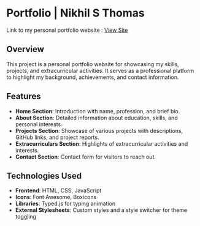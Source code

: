 # Portfolio | Nikhil S Thomas

Link to my personal portfolio website : [View Site](https://nikhil422004.github.io/Portfolio_Website/)

## Overview
This project is a personal portfolio website for showcasing my skills, projects, and extracurricular activities. It serves as a professional platform to highlight my background, achievements, and contact information.

## Features
- **Home Section**: Introduction with name, profession, and brief bio.
- **About Section**: Detailed information about education, skills, and personal interests.
- **Projects Section**: Showcase of various projects with descriptions, GitHub links, and project reports.
- **Extracurriculars Section**: Highlights of extracurricular activities and interests.
- **Contact Section**: Contact form for visitors to reach out.

## Technologies Used
- **Frontend**: HTML, CSS, JavaScript
- **Icons**: Font Awesome, Boxicons
- **Libraries**: Typed.js for typing animation
- **External Stylesheets**: Custom styles and a style switcher for theme toggling
